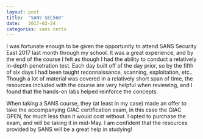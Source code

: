 ```yaml
---
layout: post
title:  "SANS SEC560"
date:   2017-02-24 
categories: sans certs
---
```

I was fortunate enough to be given the opportunity to attend SANS Security East 2017 last month through my school. It was a great experience, and by the end of the course I felt as though I had the ability to conduct a relatively in-depth penetration test. Each day built off of the day prior, so by the fifth of six days I had been taught reconnaissance, scanning, exploitation, etc.. Though a lot of material was covered in a relatively short span of time, the resources included with the course are very helpful when reviewing, and I found that the hands-on labs helped reinforce the concepts.

When taking a SANS course, they (at least in my case) made an offer to take the accompanying GIAC certification exam, in this case the GIAC GPEN, for much less than it would cost without. I opted to purchase the exam, and will be taking it in mid-May. I am confident that the resources provided by SANS will be a great help in studying!
